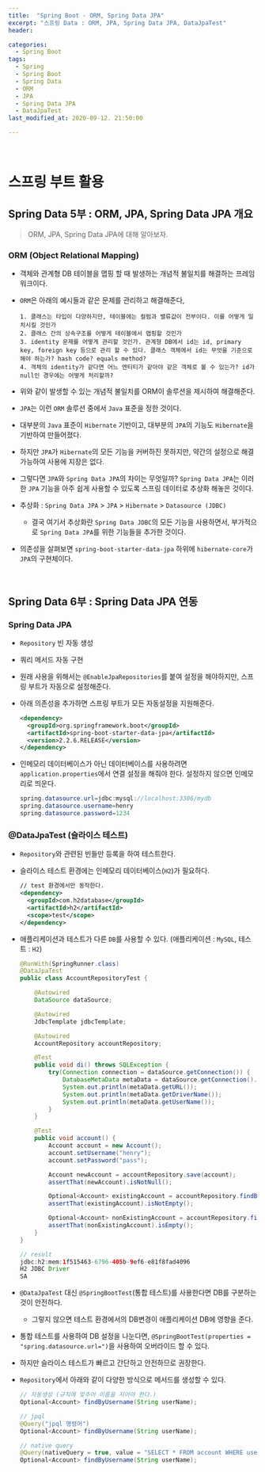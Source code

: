 ```yaml
---
title:  "Spring Boot - ORM, Spring Data JPA"
excerpt: "스프링 Data : ORM, JPA, Spring Data JPA, DataJpaTest"
header:

categories:
  - Spring Boot
tags:
  - Spring
  - Spring Boot
  - Spring Data
  - ORM
  - JPA
  - Spring Data JPA
  - DataJpaTest
last_modified_at: 2020-09-12. 21:50:00

---
```


<br>

# 스프링 부트 활용

## Spring Data 5부 : ORM, JPA, Spring Data JPA 개요

> ORM, JPA, Spring Data JPA에 대해 알아보자.



### ORM (Object Relational Mapping)

- 객체와 관계형 DB 테이블을 맵핑 할 때 발생하는 개념적 불일치를 해결하는 프레임워크이다.

- `ORM`은 아래의 예시들과 같은 문제를 관리하고 해결해준다,

  ```
  1. 클래스는 타입이 다양하지만, 테이블에는 컬럼과 밸류값이 전부이다. 이를 어떻게 일치시킬 것인가
  2. 클래스 간의 상속구조를 어떻게 테이블에서 맵핑할 것인가
  3. identity 문제를 어떻게 관리할 것인가. 관계형 DB에서 id는 id, primary key, foreign key 등으로 관리 할 수 있다. 클래스 객체에서 id는 무엇을 기준으로 해야 하는가? hash code? equals method?
  4. 객체의 identity가 같다면 어느 엔티티가 같아야 같은 객체로 볼 수 있는가? id가 null인 경우에는 어떻게 처리할까?
  ```

- 위와 같이 발생할 수 있는 개념적 불일치를 ORM이 솔루션을 제시하여 해결해준다.

- `JPA`는 이런 `ORM` 솔루션 중에서 `Java` 표준을 정한 것이다.

- 대부분의 `Java` 표준이 `Hibernate` 기반이고, 대부분의 `JPA`의 기능도 `Hibernate`을 기반하여 만들어졌다.

- 하지만 `JPA`가 `Hibernate`의 모든 기능을 커버하진 못하지만, 약간의 설정으로 해결가능하여 사용에 지장은 없다.

- 그렇다면 `JPA`와 `Spring Data JPA`의 차이는 무엇일까? `Spring Data JPA`는 이러한 `JPA` 기능을 아주 쉽게 사용할 수 있도록 스프링 데이터로 추상화 해놓은 것이다.

- 추상화 : `Spring Data JPA` > `JPA` > `Hibernate` > `Datasource (JDBC)`

  - 결국 여기서 추상화란 `Spring Data JDBC`의 모든 기능을 사용하면서, 부가적으로 `Spring Data JPA`를 위한 기능들을 추가한 것이다.

- 의존성을 살펴보면 `spring-boot-starter-data-jpa` 하위에 `hibernate-core`가 `JPA`의 구현체이다.

<br>

## Spring Data 6부 : Spring Data JPA 연동

### Spring Data JPA

- `Repository` 빈 자동 생성

- 쿼리 메서드 자동 구현

- 원래 사용을 위해서는 `@EnableJpaRepositories`를 붙여 설정을 해야하지만, 스프링 부트가 자동으로 설정해준다.

- 아래 의존성을 추가하면 스프링 부트가 모든 자동설정을 지원해준다.

  ```xml
  <dependency>
    <groupId>org.springframework.boot</groupId>
    <artifactId>spring-boot-starter-data-jpa</artifactId>
    <version>2.2.6.RELEASE</version>
  </dependency>
  ```

- 인메모리 데이터베이스가 아닌 데이터베이스를 사용하려면 `application.properties`에서 연결 설정을 해줘야 한다. 설정하지 않으면 인메모리로 띄운다.

  ```java
  spring.datasource.url=jdbc:mysql://localhost:3306/mydb
  spring.datasource.username=henry
  spring.datasource.password=1234
  ```

  

### @DataJpaTest (슬라이스 테스트)

- `Repository`와 관련된 빈들만 등록을 하여 테스트한다.

- 슬라이스 테스트 환경에는 인메모리 데이터베이스(`H2`)가 필요하다.

  ```xml
  // test 환경에서만 동작한다.
  <dependency>
    <groupId>com.h2database</groupId>
    <artifactId>h2</artifactId>
    <scope>test</scope>
  </dependency>
  ```

- 애플리케이션과 테스트가 다른 `DB`를 사용할 수 있다. (애플리케이션 : `MySQL`, 테스트 : `H2`)

  ```java
  @RunWith(SpringRunner.class)
  @DataJpaTest
  public class AccountRepositoryTest {
  
      @Autowired
      DataSource dataSource;
  
      @Autowired
      JdbcTemplate jdbcTemplate;
  
      @Autowired
      AccountRepository accountRepository;
  
      @Test
      public void di() throws SQLException {
          try(Connection connection = dataSource.getConnection()) {
              DatabaseMetaData metaData = dataSource.getConnection().getMetaData();
              System.out.println(metaData.getURL());
              System.out.println(metaData.getDriverName());
              System.out.println(metaData.getUserName());
          }
      }
  
      @Test
      public void account() {
          Account account = new Account();
          account.setUsername("henry");
          account.setPassword("pass");
  
          Account newAccount = accountRepository.save(account);
          assertThat(newAccount).isNotNull();
  
          Optional<Account> existingAccount = accountRepository.findByUsername(newAccount.getUsername());
          assertThat(existingAccount).isNotEmpty();
  
          Optional<Account> nonExistingAccount = accountRepository.findByUsername("wooody92");
          assertThat(nonExistingAccount).isEmpty();
      }
  }
  ```

  ```java
  // result
  jdbc:h2:mem:1f515463-6796-405b-9ef6-e81f8fad4096
  H2 JDBC Driver
  SA
  ```

- `@DataJpaTest` 대신 `@SpringBootTest`(통합 테스트)를 사용한다면 DB를 구분하는 것이 안전하다.

  - 그렇지 않으면 테스트 환경에서의 DB변경이 애플리케이션 DB에 영향을 준다.

- 통합 테스트를 사용하여 DB 설정을 나눈다면, `@SpringBootTest(properties = "spring.datasource.url=")`을 사용하여 오버라이드 할 수 있다.

- 하지만 슬라이스 테스트가 빠르고 간단하고 안전하므로 권장한다.

- `Repository`에서 아래와 같이 다양한 방식으로 메서드를 생성할 수 있다.

  ```java
  // 자동생성 (규칙에 맞추어 이름을 지어야 한다.)
  Optional<Account> findByUsername(String userName);
  
  // jpql
  @Query("jpql 명령어")
  Optional<Account> findByUsername(String userName);
  
  // native query
  @Query(nativeQuery = true, value = "SELECT * FROM account WHERE username = :userName")
  Optional<Account> findByUsername(String userName);
  ```

  